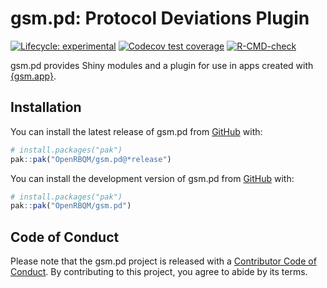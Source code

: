 
<!-- README.md is generated from README.Rmd. Please edit that file -->

# gsm.pd: Protocol Deviations Plugin

<!-- badges: start -->

[![Lifecycle:
experimental](https://img.shields.io/badge/lifecycle-experimental-orange.svg)](https://lifecycle.r-lib.org/articles/stages.html#experimental)
[![Codecov test
coverage](https://codecov.io/gh/OpenRBQM/gsm.pd/graph/badge.svg)](https://app.codecov.io/gh/OpenRBQM/gsm.pd)
[![R-CMD-check](https://github.com/OpenRBQM/gsm.pd/actions/workflows/R-CMD-check.yaml/badge.svg)](https://github.com/OpenRBQM/gsm.pd/actions/workflows/R-CMD-check.yaml)
<!-- badges: end -->

gsm.pd provides Shiny modules and a plugin for use in apps created with
[{gsm.app}](https://github.com/Gilead-BioStats/gsm.app).

## Installation

<div class="pkgdown-release">

You can install the latest release of gsm.pd from
[GitHub](https://github.com/) with:

``` r
# install.packages("pak")
pak::pak("OpenRBQM/gsm.pd@*release⁠")
```

</div>

<div class="pkgdown-devel">

You can install the development version of gsm.pd from
[GitHub](https://github.com/) with:

``` r
# install.packages("pak")
pak::pak("OpenRBQM/gsm.pd")
```

</div>

## Code of Conduct

Please note that the gsm.pd project is released with a [Contributor Code
of Conduct](https://openrbqm.github.io/gsm.pd/CODE_OF_CONDUCT). By
contributing to this project, you agree to abide by its terms.
